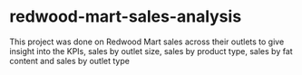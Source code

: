# redwood-mart-sales-analysis
This project was done on Redwood Mart sales across their outlets to give insight into the KPIs, sales by outlet size, sales by product type, sales by fat content and sales by outlet type

